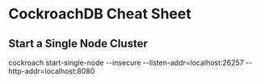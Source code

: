 # CockroachDB Cheat Sheet

## Start a Single Node Cluster
cockroach start-single-node --insecure --listen-addr=localhost:26257 --http-addr=localhost:8080
